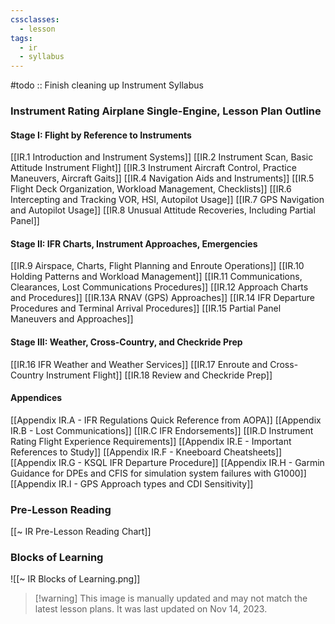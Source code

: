 ```yaml
---
cssclasses:
  - lesson
tags:
  - ir
  - syllabus
---
```

#todo :: Finish cleaning up Instrument Syllabus

### Instrument Rating Airplane Single-Engine, Lesson Plan Outline

#### Stage I: Flight by Reference to Instruments
[[IR.1 Introduction and Instrument Systems]]
[[IR.2 Instrument Scan, Basic Attitude Instrument Flight]]
[[IR.3 Instrument Aircraft Control, Practice Maneuvers, Aircraft Gaits]]
[[IR.4 Navigation Aids and Instruments]]
[[IR.5 Flight Deck Organization, Workload Management, Checklists]]
[[IR.6 Intercepting and Tracking VOR, HSI, Autopilot Usage]]
[[IR.7 GPS Navigation and Autopilot Usage]]
[[IR.8 Unusual Attitude Recoveries, Including Partial Panel]]

#### Stage II: IFR Charts, Instrument Approaches, Emergencies
[[IR.9 Airspace, Charts, Flight Planning and Enroute Operations]]
[[IR.10 Holding Patterns and Workload Management]]
[[IR.11 Communications, Clearances, Lost Communications Procedures]]
[[IR.12 Approach Charts and Procedures]]
[[IR.13A RNAV (GPS) Approaches]]
[[IR.14 IFR Departure Procedures and Terminal Arrival Procedures]]
[[IR.15 Partial Panel Maneuvers and Approaches]]

#### Stage III: Weather, Cross-Country, and Checkride Prep
[[IR.16 IFR Weather and Weather Services]]
[[IR.17 Enroute and Cross-Country Instrument Flight]]
[[IR.18 Review and Checkride Prep]]

#### Appendices
[[Appendix IR.A - IFR Regulations Quick Reference from AOPA]]
[[Appendix IR.B - Lost Communications]]
[[IR.C IFR Endorsements]]
[[IR.D Instrument Rating Flight Experience Requirements]]
[[Appendix IR.E - Important References to Study]]
[[Appendix IR.F - Kneeboard Cheatsheets]]
[[Appendix IR.G - KSQL IFR Departure Procedure]]
[[Appendix IR.H - Garmin Guidance for DPEs and CFIS for simulation system failures with G1000]]
[[Appendix IR.I - GPS Approach types and CDI Sensitivity]]

### Pre-Lesson Reading
[[~ IR Pre-Lesson Reading Chart]]

### Blocks of Learning
![[~ IR Blocks of Learning.png]]
> [!warning] This image is manually updated and may not match the latest lesson plans. It was last updated on Nov 14, 2023.

